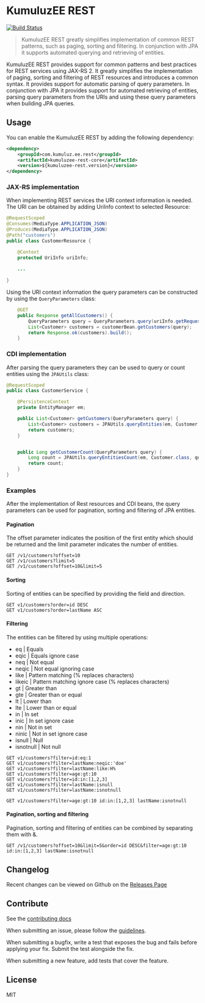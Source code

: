 # KumuluzEE REST
[![Build Status](https://img.shields.io/travis/kumuluz/kumuluzee-rest/master.svg?style=flat)](https://travis-ci.org/kumuluz/kumuluzee-rest)

> KumuluzEE REST greatly simplifies implementation of common REST patterns, such as paging, sorting and filtering. In conjunction with JPA it supports automated querying and retrieving of entities.

KumuluzEE REST provides support for common patterns and best practices for REST services using JAX-RS 2. It greatly simplifies the implementation of paging, sorting and filtering of REST resources and introduces a common syntax. It provides support for automatic parsing of query parameters. In conjunction with JPA it provides support for automated retrieving of entities, parsing query parameters from the URIs and using these query parameters when building JPA queries. 

## Usage

You can enable the KumuluzEE REST by adding the following dependency:
```xml
<dependency>
    <groupId>com.kumuluz.ee.rest</groupId>
    <artifactId>kumuluzee-rest-core</artifactId>
    <version>${kumuluzee-rest.version}</version>
</dependency>
```

### JAX-RS implementation

When implementing REST services the URI context information is needed. The URI can be obtained by adding UriInfo context to selected Resource:

```java
@RequestScoped
@Consumes(MediaType.APPLICATION_JSON)
@Produces(MediaType.APPLICATION_JSON)
@Path("customers")
public class CustomerResource {

    @Context
    protected UriInfo uriInfo;
    
    ...
    
}
```

Using the URI context information the query parameters can be constructed by using the `QueryParameters` class:

```java
    @GET
    public Response getAllCustomers() {
        QueryParameters query = QueryParameters.query(uriInfo.getRequestUri().getQuery()).build();
        List<Customer> customers = customerBean.getCustomers(query);
        return Response.ok(customers).build();
    }

```

### CDI implementation

After parsing the query parameters they can be used to query or count entities using the `JPAUtils` class:


```java
@RequestScoped
public class CustomerService {

    @PersistenceContext
    private EntityManager em;

    public List<Customer> getCustomers(QueryParameters query) {
        List<Customer> customers = JPAUtils.queryEntities(em, Customer.class, query);
        return customers;
    }


    public Long getCustomerCount(QueryParameters query) {
        Long count = JPAUtils.queryEntitiesCount(em, Customer.class, query);
        return count;
    }
}
```

### Examples

After the implementation of Rest resources and CDI beans, the query parameters can be used for pagination, sorting and filtering of JPA entities.

#### Pagination

The offset parameter indicates the position of the first entity which should be returned and the limit parameter indicates the number of entities.

```
GET /v1/customers?offset=10
GET /v1/customers?limit=5
GET /v1/customers?offset=10&limit=5
```

#### Sorting

Sorting of entities can be specified by providing the field and direction.

```
GET v1/customers?order=id DESC
GET v1/customers?order=lastName ASC
```

#### Filtering

The entities can be filtered by using multiple operations:

* eq | Equals
* eqic | Equals ignore case
* neq | Not equal
* neqic | Not equal ignoring case
* like | Pattern matching (% replaces characters)
* likeic | Pattern matching ignore case (% replaces characters)
* gt | Greater than
* gte | Greater than or equal
* lt | Lower than
* lte | Lower than or equal
* in | In set
* inic | In set ignore case
* nin | Not in set
* ninic | Not in set ignore case
* isnull | Null
* isnotnull | Not null

```
GET v1/customers?filter=id:eq:1
GET v1/customers?filter=lastName:neqic:'doe'
GET v1/customers?filter=lastName:like:H%
GET v1/customers?filter=age:gt:10
GET v1/customers?filter=id:in:[1,2,3]
GET v1/customers?filter=lastName:isnull
GET v1/customers?filter=lastName:isnotnull

GET v1/customers?filter=age:gt:10 id:in:[1,2,3] lastName:isnotnull
```

#### Pagination, sorting and filtering

Pagination, sorting and filtering of entities can be combined by separating them with &.

```
GET /v1/customers?offset=10&limit=5&order=id DESC&filter=age:gt:10 id:in:[1,2,3] lastName:isnotnull
```

## Changelog

Recent changes can be viewed on Github on the [Releases Page](https://github.com/kumuluz/kumuluzee-rest/releases)

## Contribute

See the [contributing docs](https://github.com/kumuluz/kumuluzee-rest/blob/master/CONTRIBUTING.md)

When submitting an issue, please follow the 
[guidelines](https://github.com/kumuluz/kumuluzee-rest/blob/master/CONTRIBUTING.md#bugs).

When submitting a bugfix, write a test that exposes the bug and fails before applying your fix. Submit the test 
alongside the fix.

When submitting a new feature, add tests that cover the feature.

## License

MIT
